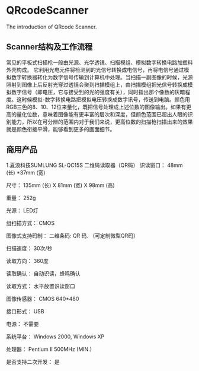 # QRcodeScanner
The introduction of QRcode Scanner.

## Scanner结构及工作流程
常见的平板式扫描枪一般由光源、光学透镜、扫描模组、模拟数字转换电路加塑料外壳构成。
它利用光电元件将检测到的光信号转换成电信号，再将电信号通过模拟数字转换器转化为数字信号传输到计算机中处理。当扫描一副图像的时候，光源照射到图像上后反射光穿过透镜会聚到扫描模组上，由扫描模组把光信号转换成模拟数字信号（即电压，它与接受到的光的强度有关），同时指出那个像数的灰暗程度。这时候模拟-数字转换电路把模拟电压转换成数字讯号，传送到电脑。颜色用RGB三色的8、10、12位来量化，既把信号处理成上述位数的图像输出。如果有更高的量化位数，意味着图像能有更丰富的层次和深度，但颜色范围已超出人眼的识别能力，所以在可分辨的范围内对于我们来说，更高位数的扫描枪扫描出来的效果就是颜色衔接平滑，能够看到更多的画面细节。
## 商用产品
1.夏浪科技SUMLUNG SL-QC15S 二维码读取器（QR码）
识读窗口： 48mm (长) *37mm (宽)

尺寸： 135mm (长) X 81mm (宽) X 98mm (高) 

重量：  252g

光源：  LED灯

组扫描方式：   CMOS

图像式支持码制：   二维条码: QR 码. （可定制微型QR码）

扫描速度：   30次/秒

读取方向：   360度

读取确认：   自动识读，蜂鸣确认

读取方式：   水平放置识读窗口

图像传感器：    CMOS 640*480

接口形式：   USB

电源：  不需要

系统平台：  Windows 2000, Windows XP

处理器：   Pentium II 500MHz (MIN.)

是否支持二次开发： 是
